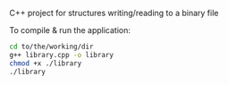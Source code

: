 C++ project for structures writing/reading to a binary file

To compile & run the application:

```bash
cd to/the/working/dir
g++ library.cpp -o library
chmod +x ./library
./library
```

